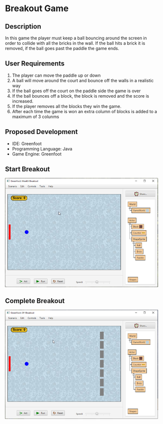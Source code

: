 # Breakout Game
## Description
In this game the player must keep a ball bouncing around the screen in order to collide with all the bricks in the wall.  If the ball hits a brick it is removed, if the ball goes past the paddle the game ends.
## User Requirements
1. The player can move the paddle up or down
2. A ball will move around the court and bounce off the walls in a realistic way
3. If the ball goes off the court on the paddle side the game is over
4. If the ball bounces off a block, the block is removed and the score is increased.
5. If the player removes all the blocks they win the game.
6. After each time the game is won an extra column of blocks is added to a maximum of 3 colunms

## Proposed Development
* IDE: Greenfoot 
* Programming Language: Java
* Game Engine: Greenfoot

## Start Breakout
![Breakout Start](https://github.com/BNU-CO452/Java-Apps/blob/main/images/Breakout%200.png)

## Complete Breakout
![Breakout Complete](https://github.com/BNU-CO452/Java-Apps/blob/main/images/Breakout%201.png)